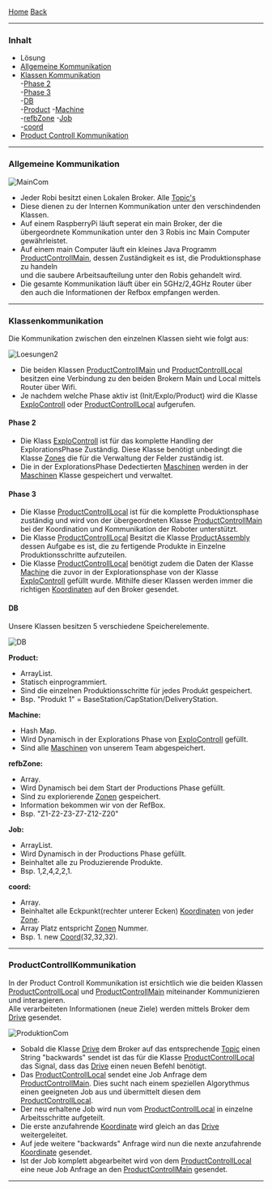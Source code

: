 [Home](home) [Back](DokuSolidus)  

----------

### Inhalt ###
- Lösung
 - <a href="#ak">Allgemeine Kommunikation</a>
  - <a href="#kk">Klassen Kommunikation</a>  
   -<a href="#p2">Phase 2</a>  
   -<a href="#p3">Phase 3</a>  
   -<a href="#db">DB</a>  
     -<a href="#prod">Product</a> 
     -<a href="#ma">Machine</a>  
     -<a href="#rbz">refbZone</a>
     -<a href="#j">Job</a>  
     -<a href="#c">coord</a>
 - <a href="#pck">Product Controll Kommunikation</a>  


----------

### <a name="ak">Allgemeine Kommunikation</a> ###


![MainCom](https://gitlab.com/solidus/hefei/uploads/66b056e53a3628f06be19debaf31ca93/MainCom.PNG)

- Jeder Robi besitzt einen Lokalen Broker. Alle [Topic's](MqttTopics)   
- Diese dienen zu der Internen Kommunikation unter den verschindenden Klassen.  
- Auf einem RaspberryPi läuft seperat ein main Broker, der die übergeordnete Kommunikation unter den 3 Robis inc Main Computer gewährleistet.  
- Auf einem main Computer läuft ein kleines Java Programm [ProductControllMain](ProductControllMain), dessen Zuständigkeit es ist, die Produktionsphase zu handeln  
und die saubere Arbeitsaufteilung unter den Robis gehandelt wird.    
- Die gesamte Kommunikation läuft über ein 5GHz/2,4GHz Router über den auch die Informationen der Refbox empfangen werden.  

----------

### <a name="kk">Klassenkommunikation</a> ###

Die Kommunikation zwischen den einzelnen Klassen sieht wie folgt aus:

![Loesungen2](https://gitlab.com/solidus/hefei/uploads/ac89bcf2f098fb878925730ec904c1da/Loesungen2.PNG)

- Die beiden Klassen  [ProductControllMain](ProductControllMain) und [ProductControllLocal](ProductControllLocal) besitzen eine Verbindung zu den beiden Brokern Main und Local mittels Router über Wifi.  
- Je nachdem welche Phase aktiv ist (Init/Explo/Product) wird die Klasse [ExploControll](ExploControll) oder [ProductControllLocal](ProductControllLocal) aufgerufen.  

#### <a name="p2">Phase 2</a>  
 
- Die Klass [ExploControll](ExploControll) ist für das komplette Handling der ExplorationsPhase Zuständig. Diese Klasse benötigt unbedingt die Klasse [Zones](Zones) die für die Verwaltung der Felder zuständig ist.  
- Die in der ExplorationsPhase Dedectierten [Maschinen](Machine) werden in der [Maschinen](Machine) Klasse gespeichert und verwaltet.  

#### <a name="p3">Phase 3</a>  
 
- Die Klasse [ProductControllLocal](ProductControllLocal) ist für die komplette Produktionsphase zuständig und wird von der übergeordneten Klasse [ProductControllMain](ProductControllMain) bei der Koordination und Kommunikation der Roboter unterstützt.  
- Die Klasse [ProductControllLocal](ProductControllLocal) Besitzt die Klasse [ProductAssembly](ProductAssembly) dessen Aufgabe es ist, die zu fertigende Produkte in Einzelne Produktionsschritte aufzuteilen. 
- Die Klasse [ProductControllLocal](ProductControllLocal) benötigt zudem die Daten der Klasse [Machine](Machine) die zuvor in der Explorationsphase von der Klasse [ExploControll](ExploControll) gefüllt wurde. Mithilfe dieser Klassen werden immer die richtigen [Koordinaten](Coords) auf den Broker gesendet.  

#### <a name="db">DB</a> ####

Unsere Klassen besitzen 5 verschiedene Speicherelemente.

![DB](https://gitlab.com/solidus/hefei/uploads/867f6f423e4d008395342da81ffadc8a/DB.PNG)

**<a name="prod">Product:</a>**
- ArrayList.   
- Statisch einprogrammiert.  
- Sind die einzelnen Produktionsschritte für jedes Produkt gespeichert. 
- Bsp. "Produkt 1" = BaseStation/CapStation/DeliveryStation.   

**<a name="ma">Machine:</a>**  
- Hash Map.  
- Wird Dynamisch in der Explorations Phase von [ExploControll](ExploControll) gefüllt. 
- Sind alle [Maschinen](Machien) von unserem Team abgespeichert.  

**<a name="rbz">refbZone:</a>**
- Array.  
- Wird Dynamisch bei dem Start der Productions Phase gefüllt. 
- Sind zu explorierende [Zonen](Zones) gespeichert.  
- Information bekommen wir von der RefBox.  
- Bsp. "Z1-Z2-Z3-Z7-Z12-Z20"

**<a name="j">Job:</a>**
- ArrayList.  
- Wird Dynamisch in der Productions Phase gefüllt.
- Beinhaltet alle zu Produzierende Produkte.  
- Bsp. 1,2,4,2,2,1.    

**<a name="co">coord:</a>**
- Array.  
- Beinhaltet alle Eckpunkt(rechter unterer Ecken) [Koordinaten](Coord) von jeder [Zone](Zones).
- Array Platz entspricht [Zonen](Zones) Nummer.    
- Bsp. 1. new [Coord](Coords)(32,32,32).  

----------

### <a name="pck">ProductControllKommunikation</a> ###

In der Product Controll Kommunikation ist ersichtlich wie die beiden Klassen [ProductControllLocal](ProductControllLocal) und [ProductControllMain](ProductControllMain) miteinander Kommunizieren und interagieren.  
Alle verarbeiteten Informationen (neue Ziele) werden mittels Broker dem [Drive](Drive) gesendet.  

![ProduktionCom](https://gitlab.com/solidus/hefei/uploads/09112bbaa859a3604cea2f76c2154477/ProduktionCom.PNG)



- Sobald die Klasse [Drive](Drive) dem Broker auf das entsprechende [Topic](MqttTopics) einen String "backwards" sendet ist das für die Klasse [ProductControllLocal](ProductControllLocal) das Signal, dass das [Drive](Drive) einen neuen Befehl benötigt.  
- Das [ProductControllLocal](ProductControllLocal) sendet eine Job Anfrage dem [ProductControllMain](ProductControllMain).  Dies sucht nach einem speziellen Algorythmus einen geeigneten Job aus und übermittelt diesen dem [ProductControllLocal](ProductControllLocal).  
- Der neu erhaltene Job wird nun vom [ProductControllLocal](ProductControllLocal) in einzelne Arbeitsschritte aufgeteilt.  
- Die erste anzufahrende [Koordinate](Coords) wird gleich an das [Drive](Drive) weitergeleitet.  
- Auf jede weitere "backwards" Anfrage wird nun die nexte anzufahrende [Koordinate](Coords) gesendet.  
- Ist der Job komplett abgearbeitet wird von dem [ProductControllLocal](ProductControllLocal) eine neue Job Anfrage an den [ProductControllMain](ProductControllMain) gesendet.  

 
----------



